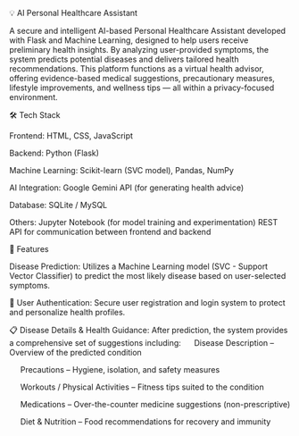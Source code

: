 
💡 AI Personal Healthcare Assistant

A secure and intelligent AI-based Personal Healthcare Assistant developed with Flask and Machine Learning, 
designed to help users receive preliminary health insights. 
By analyzing user-provided symptoms, the system predicts potential diseases and delivers tailored health recommendations.
This platform functions as a virtual health advisor, offering evidence-based medical suggestions, precautionary measures, lifestyle improvements, and wellness tips — all within a privacy-focused environment.




🛠️ Tech Stack

Frontend: HTML, CSS, JavaScript

Backend: Python (Flask)

Machine Learning: Scikit-learn (SVC model), Pandas, NumPy

AI Integration: Google Gemini API (for generating health advice)

Database: SQLite / MySQL 

Others:
Jupyter Notebook (for model training and experimentation)
REST API for communication between frontend and backend





🚀 Features

 Disease Prediction:
Utilizes a Machine Learning model (SVC - Support Vector Classifier) to predict the most likely disease based on user-selected symptoms.

🔐 User Authentication:
Secure user registration and login system to protect and personalize health profiles.

📋 Disease Details & Health Guidance:
After prediction, the system provides a comprehensive set of suggestions including:
     Disease Description – Overview of the predicted condition
     
     Precautions – Hygiene, isolation, and safety measures
     
     Workouts / Physical Activities – Fitness tips suited to the condition
     
     Medications – Over-the-counter medicine suggestions (non-prescriptive)
     
     Diet & Nutrition – Food recommendations for recovery and immunity
